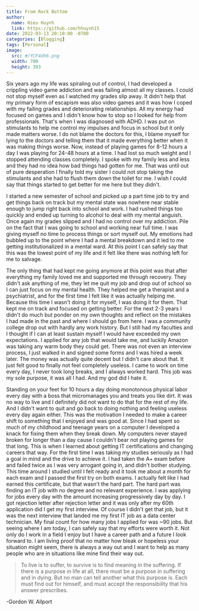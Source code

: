 ```yaml
---
title: From Rock Bottom
author:
  name: Hieu Huynh
  link: https://github.com/hhuynh15
date: 2022-03-13 20:10:00 -0700
categories: [Blogging]
tags: [Personal]
image: 
  src: #/YCF4dh6.png
  width: 700
  height: 393
---
```


Six years ago my life was spiraling out of control, I had developed a crippling video game addiction and was failing almost all my classes. I could not stop myself even as I watched my grades slip away. It didn't help that my primary form of escapism was also video games and it was how I coped with my failing grades and deteriorating relationships. All my energy had focused on games and I didn't know how to stop so I looked for help from professionals. That's when I was diagnosed with ADHD. I was put on stimulants to help me control my impulses and focus in school but it only made matters worse. I do not blame the doctors for this, I blame myself for lying to the doctors and telling them that it made everything better when it was making things worse. Now, instead of playing games for 8-12 hours a day I was playing for 24-48 hours at a time. I had lost so much weight and I stopped attending classes completely. I spoke with my family less and less and they had no idea how bad things had gotten for me. That was until out of pure desperation I finally told my sister I could not stop taking the stimulants and she had to flush them down the toilet for me. I wish I could say that things started to get better for me here but they didn't. 

I started a new semester of school and picked up a part time job to try and get things back on track but my mental state was nowhere near stable enough to jump right back into school and work. I had rushed things too quickly and ended up turning to alcohol to deal with my mental anguish. Once again my grades slipped and I had no control over my addiction. Pile on the fact that I was going to school and working near full time. I was giving myself no time to process things or sort myself out. My emotions had bubbled up to the point where I had a mental breakdown and it led to me getting institutionalized in a mental ward. At this point I can safely say that this was the lowest point of my life and it felt like there was nothing left for me to salvage.

The only thing that had kept me going anymore at this point was that after everything my family loved me and supported me through recovery. They didn't ask anything of me, they let me quit my job and drop out of school so I can just focus on my mental health. They helped me get a therapist and a psychiatrist, and for the first time I felt like it was actually helping me. Because this time I wasn't doing it for myself, I was doing it for them. That kept me on track and focused on getting better. For the next 2-3 years I didn't do much but ponder on my own thoughts and reflect on the mistakes I had made in the past and where I should go from here. I was a community college drop out with hardly any work history. But I still had my faculties and I thought if I can at least sustain myself I would have exceeded my own expectations. I applied for any job that would take me, and luckily Amazon was taking any warm body they could get. There was not even an interview process, I just walked in and signed some forms and I was hired a week later. The money was actually quite decent but I didn't care about that. It just felt good to finally not feel completely useless. I came to work on time every day, I never took long breaks, and I always worked hard. This job was my sole purpose, it was all I had. And my god did I hate it.

Standing on your feet for 10 hours a day doing monotonous physical labor every day with a boss that micromanages you and treats you like dirt. It was no way to live and I definitely did not want to do that for the rest of my life. And I didn't want to quit and go back to doing nothing and feeling useless every day again either. This was the motivation I needed to make a career shift to something that I enjoyed and was good at. Since I had spent so much of my childhood and teenage years on a computer I developed a knack for fixing them when they break down. My computers never stayed broken for longer than a day cause I couldn't bear not playing games for that long. This is when I learned about getting IT certifications and changing careers that way. For the first time I was taking my studies seriously as I had a goal in mind and the drive to achieve it. I had taken the A+ exam before and failed twice as I was very arrogant going in, and didn't bother studying. This time around I studied until I felt ready and it took me about a month for each exam and I passed the first try on both exams. I actually felt like I had earned this certificate, but that wasn't the hard part. The hard part was finding an IT job with no degree and no relevant experience. I was applying for jobs every day with the amount increasing progressively day by day. I got rejection letter after rejection letter and it was only after my 60th application did I get my first interview. Of course I didn't get that job, but it was the next interview that landed me my first IT job as a data center technician. My final count for how many jobs I applied for was ~90 jobs. But seeing where I am today, I can safely say that my efforts were worth it. Not only do I work in a field I enjoy but I have a career path and a future I look forward to. I am living proof that no matter how bleak or hopeless your situation might seem, there is always a way out and I want to help as many people who are in situations like mine find their way out.

> To live is to suffer, to survive is to find meaning in the suffering. If there is a purpose in life at all, there must be a purpose in suffering and in dying. But no man can tell another what this purpose is. Each must find out for himself, and must accept the responsibility that his answer prescribes.

  -Gordon W. Allport